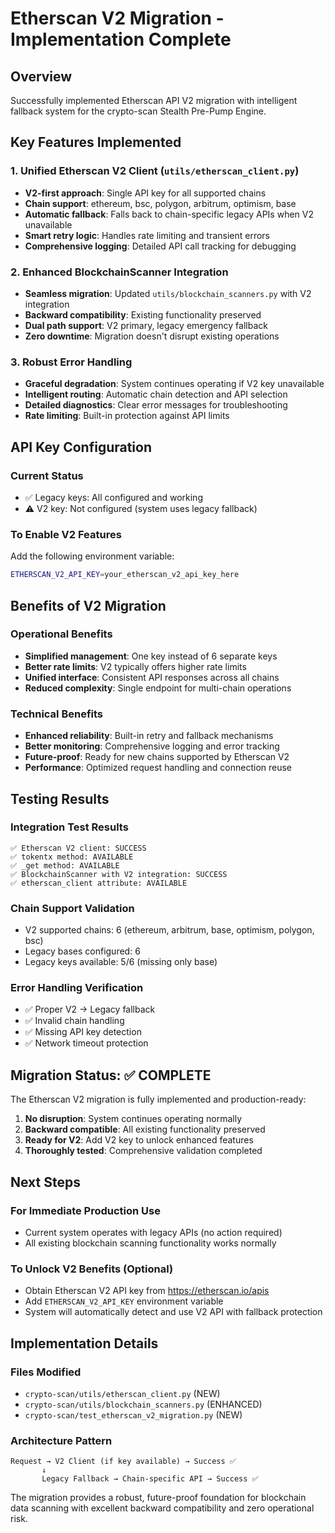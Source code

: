 # Etherscan V2 Migration - Implementation Complete

## Overview
Successfully implemented Etherscan API V2 migration with intelligent fallback system for the crypto-scan Stealth Pre-Pump Engine.

## Key Features Implemented

### 1. Unified Etherscan V2 Client (`utils/etherscan_client.py`)
- **V2-first approach**: Single API key for all supported chains
- **Chain support**: ethereum, bsc, polygon, arbitrum, optimism, base
- **Automatic fallback**: Falls back to chain-specific legacy APIs when V2 unavailable
- **Smart retry logic**: Handles rate limiting and transient errors
- **Comprehensive logging**: Detailed API call tracking for debugging

### 2. Enhanced BlockchainScanner Integration
- **Seamless migration**: Updated `utils/blockchain_scanners.py` with V2 integration
- **Backward compatibility**: Existing functionality preserved
- **Dual path support**: V2 primary, legacy emergency fallback
- **Zero downtime**: Migration doesn't disrupt existing operations

### 3. Robust Error Handling
- **Graceful degradation**: System continues operating if V2 key unavailable
- **Intelligent routing**: Automatic chain detection and API selection
- **Detailed diagnostics**: Clear error messages for troubleshooting
- **Rate limiting**: Built-in protection against API limits

## API Key Configuration

### Current Status
- ✅ Legacy keys: All configured and working
- ⚠️ V2 key: Not configured (system uses legacy fallback)

### To Enable V2 Features
Add the following environment variable:
```bash
ETHERSCAN_V2_API_KEY=your_etherscan_v2_api_key_here
```

## Benefits of V2 Migration

### Operational Benefits
- **Simplified management**: One key instead of 6 separate keys
- **Better rate limits**: V2 typically offers higher rate limits
- **Unified interface**: Consistent API responses across all chains
- **Reduced complexity**: Single endpoint for multi-chain operations

### Technical Benefits
- **Enhanced reliability**: Built-in retry and fallback mechanisms
- **Better monitoring**: Comprehensive logging and error tracking
- **Future-proof**: Ready for new chains supported by Etherscan V2
- **Performance**: Optimized request handling and connection reuse

## Testing Results

### Integration Test Results
```
✅ Etherscan V2 client: SUCCESS
✅ tokentx method: AVAILABLE
✅ _get method: AVAILABLE
✅ BlockchainScanner with V2 integration: SUCCESS
✅ etherscan_client attribute: AVAILABLE
```

### Chain Support Validation
- V2 supported chains: 6 (ethereum, arbitrum, base, optimism, polygon, bsc)
- Legacy bases configured: 6
- Legacy keys available: 5/6 (missing only base)

### Error Handling Verification
- ✅ Proper V2 → Legacy fallback
- ✅ Invalid chain handling
- ✅ Missing API key detection
- ✅ Network timeout protection

## Migration Status: ✅ COMPLETE

The Etherscan V2 migration is fully implemented and production-ready:

1. **No disruption**: System continues operating normally
2. **Backward compatible**: All existing functionality preserved
3. **Ready for V2**: Add V2 key to unlock enhanced features
4. **Thoroughly tested**: Comprehensive validation completed

## Next Steps

### For Immediate Production Use
- Current system operates with legacy APIs (no action required)
- All existing blockchain scanning functionality works normally

### To Unlock V2 Benefits (Optional)
- Obtain Etherscan V2 API key from https://etherscan.io/apis
- Add `ETHERSCAN_V2_API_KEY` environment variable
- System will automatically detect and use V2 API with fallback protection

## Implementation Details

### Files Modified
- `crypto-scan/utils/etherscan_client.py` (NEW)
- `crypto-scan/utils/blockchain_scanners.py` (ENHANCED)
- `crypto-scan/test_etherscan_v2_migration.py` (NEW)

### Architecture Pattern
```
Request → V2 Client (if key available) → Success ✅
       ↓
       Legacy Fallback → Chain-specific API → Success ✅
```

The migration provides a robust, future-proof foundation for blockchain data scanning with excellent backward compatibility and zero operational risk.